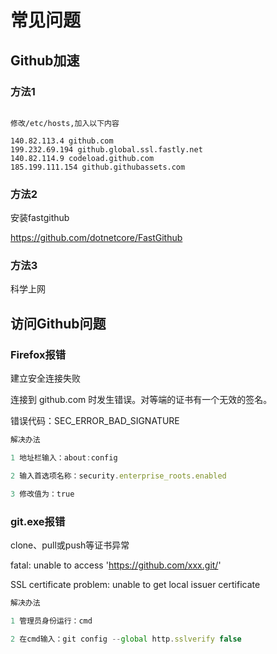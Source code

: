# 常见问题

## Github加速 
### 方法1

```shell

修改/etc/hosts,加入以下内容

140.82.113.4 github.com
199.232.69.194 github.global.ssl.fastly.net
140.82.114.9 codeload.github.com
185.199.111.154 github.githubassets.com

```
### 方法2 

安装fastgithub

<https://github.com/dotnetcore/FastGithub>

### 方法3

科学上网

## 访问Github问题
### Firefox报错

建立安全连接失败

连接到 github.com 时发生错误。对等端的证书有一个无效的签名。 

错误代码：SEC_ERROR_BAD_SIGNATURE 

```js
解决办法

1 地址栏输入：about:config 

2 输入首选项名称：security.enterprise_roots.enabled 

3 修改值为：true 

```

### git.exe报错

clone、pull或push等证书异常

fatal: unable to access 'https://github.com/xxx.git/' 

SSL certificate problem: unable to get local issuer certificate 

```js
解决办法

1 管理员身份运行：cmd 

2 在cmd输入：git config --global http.sslverify false 
 
```